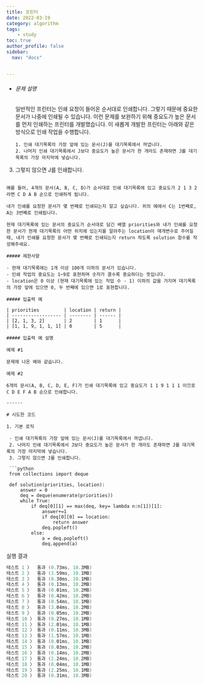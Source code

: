 ```yaml
---
title: 프린터
date: 2022-03-19
category: algorithm
tags:
    - study
toc: true
author_profile: false
sidebar:
  nav: "docs"


---
```


- ###### 문제 설명

  일반적인 프린터는 인쇄 요청이 들어온 순서대로 인쇄합니다. 그렇기 때문에 중요한 문서가 나중에 인쇄될 수 있습니다. 이런 문제를 보완하기 위해 중요도가 높은 문서를 먼저 인쇄하는 프린터를 개발했습니다. 이 새롭게 개발한 프린터는 아래와 같은 방식으로 인쇄 작업을 수행합니다.

  ```
  1. 인쇄 대기목록의 가장 앞에 있는 문서(J)를 대기목록에서 꺼냅니다.
  2. 나머지 인쇄 대기목록에서 J보다 중요도가 높은 문서가 한 개라도 존재하면 J를 대기목록의 가장 마지막에 넣습니다.
  ```
3. 그렇지 않으면 J를 인쇄합니다.
  ```

  예를 들어, 4개의 문서(A, B, C, D)가 순서대로 인쇄 대기목록에 있고 중요도가 2 1 3 2 라면 C D A B 순으로 인쇄하게 됩니다.

  내가 인쇄를 요청한 문서가 몇 번째로 인쇄되는지 알고 싶습니다. 위의 예에서 C는 1번째로, A는 3번째로 인쇄됩니다.
  
  현재 대기목록에 있는 문서의 중요도가 순서대로 담긴 배열 priorities와 내가 인쇄를 요청한 문서가 현재 대기목록의 어떤 위치에 있는지를 알려주는 location이 매개변수로 주어질 때, 내가 인쇄를 요청한 문서가 몇 번째로 인쇄되는지 return 하도록 solution 함수를 작성해주세요.
  
  ##### 제한사항
  
- 현재 대기목록에는 1개 이상 100개 이하의 문서가 있습니다.
  - 인쇄 작업의 중요도는 1~9로 표현하며 숫자가 클수록 중요하다는 뜻입니다.
- location은 0 이상 (현재 대기목록에 있는 작업 수 - 1) 이하의 값을 가지며 대기목록의 가장 앞에 있으면 0, 두 번째에 있으면 1로 표현합니다.
  
  ##### 입출력 예
  
| priorities         | location | return |
  | ------------------ | -------- | ------ |
| [2, 1, 3, 2]       | 2        | 1      |
  | [1, 1, 9, 1, 1, 1] | 0        | 5      |

  ##### 입출력 예 설명
  
  예제 #1

  문제에 나온 예와 같습니다.

  예제 #2
  
6개의 문서(A, B, C, D, E, F)가 인쇄 대기목록에 있고 중요도가 1 1 9 1 1 1 이므로 C D E F A B 순으로 인쇄합니다.

------

# 시도한 코드

1. 기본 로직

   - 인쇄 대기목록의 가장 앞에 있는 문서(J)를 대기목록에서 꺼냅니다.
   2. 나머지 인쇄 대기목록에서 J보다 중요도가 높은 문서가 한 개라도 존재하면 J를 대기목록의 가장 마지막에 넣습니다.
   3. 그렇지 않으면 J를 인쇄합니다.

   ```python
   from collections import deque
   
   def solution(priorities, location):
       answer = 0
       deq = deque(enumerate(priorities))
       while True:
           if deq[0][1] == max(deq, key= lambda n:n[1])[1]:
               answer+=1
               if deq[0][0] == location:
                   return answer
               deq.popleft()
           else:    
               a = deq.popleft()
               deq.append(a)
  ```

   실행 결과

   ```powershell
   테스트 1 〉	통과 (0.73ms, 10.3MB)
   테스트 2 〉	통과 (3.59ms, 10.1MB)
   테스트 3 〉	통과 (0.30ms, 10.1MB)
   테스트 4 〉	통과 (0.13ms, 10.2MB)
   테스트 5 〉	통과 (0.01ms, 10.2MB)
   테스트 6 〉	통과 (0.42ms, 10.2MB)
   테스트 7 〉	통과 (0.54ms, 10.1MB)
   테스트 8 〉	통과 (3.04ms, 10.2MB)
   테스트 9 〉	통과 (0.05ms, 10.2MB)
   테스트 10 〉	통과 (0.27ms, 10.1MB)
   테스트 11 〉	통과 (2.01ms, 10.1MB)
   테스트 12 〉	통과 (0.11ms, 10.3MB)
   테스트 13 〉	통과 (1.57ms, 10.1MB)
   테스트 14 〉	통과 (0.01ms, 10.1MB)
   테스트 15 〉	통과 (0.03ms, 10.2MB)
   테스트 16 〉	통과 (0.14ms, 10.2MB)
   테스트 17 〉	통과 (2.24ms, 10.2MB)
   테스트 18 〉	통과 (0.04ms, 10.1MB)
   테스트 19 〉	통과 (2.25ms, 10.1MB)
   테스트 20 〉	통과 (0.31ms, 10.3MB)
   ```

   

